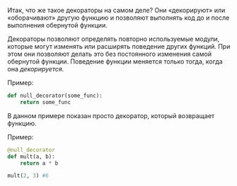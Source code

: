 Итак, что же такое декораторы на самом деле? Они «декорируют» или «оборачивают» другую функцию и позволяют выполнять код до и после выполнения обернутой функции.

Декораторы позволяют определять повторно используемые модули, которые могут изменять или расширять поведение других функций. При этом они позволяют делать это без постоянного изменения самой обернутой функции. Поведение функции меняется только тогда, когда она _декорируется_.

Пример:
```python
def null_decorator(some_func):
	return some_func
```

В данном примере показан просто декоратор, который возвращает функцию.

Пример:
```python
@null_decorator
def mult(a, b):
	return a * b

mult(2, 3) #6
```